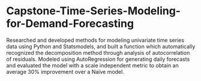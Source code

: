 # Capstone-Time-Series-Modeling-for-Demand-Forecasting
Researched and developed methods for modeling univariate time series data using Python and Statsmodels, and built a function which automatically recognized the decomposition method through analysis of autocorrelation of residuals. Modeled using AutoRegression for generating daily forecasts and evaluated the model with a scale independent metric to obtain an average 30% improvement over a Naïve model.
